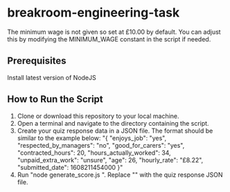 # breakroom-engineering-task
The minimum wage is not given so set at £10.00 by default. You can adjust this by modifying the MINIMUM_WAGE constant in the script if needed.

## Prerequisites
Install latest version of NodeJS

## How to Run the Script
1. Clone or download this repository to your local machine.
2. Open a terminal and navigate to the directory containing the script.
3. Create your quiz response data in a JSON file. The format should be similar to the example below:
   "{
       "enjoys_job": "yes",
       "respected_by_managers": "no",
       "good_for_carers": "yes",
       "contracted_hours": 20,
       "hours_actually_worked": 34,
       "unpaid_extra_work": "unsure",
       "age": 26,
       "hourly_rate": "£8.22",
       "submitted_date": 1608211454000
   }"
4. Run "node generate_score.js <filename>". Replace "<filename>" with the quiz response JSON file.
